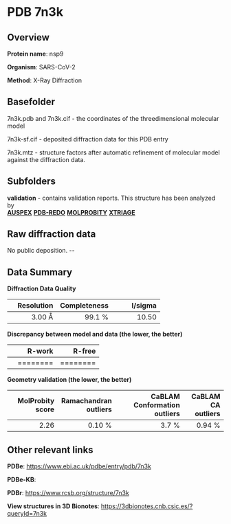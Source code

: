 # PDB 7n3k

## Overview

**Protein name**: nsp9

**Organism**: SARS-CoV-2

**Method**: X-Ray Diffraction



## Basefolder

7n3k.pdb and 7n3k.cif - the coordinates of the threedimensional molecular model

7n3k-sf.cif - deposited diffraction data for this PDB entry

7n3k.mtz - structure factors after automatic refinement of molecular model against the diffraction data.

## Subfolders





**validation** - contains validation reports. This structure has been analyzed by <br>[**AUSPEX**](https://github.com/thorn-lab/coronavirus_structural_task_force/tree/master/pdb/nsp9/SARS-CoV-2/7n3k/validation/auspex) [**PDB-REDO**](https://github.com/thorn-lab/coronavirus_structural_task_force/tree/master/pdb/nsp9/SARS-CoV-2/7n3k/validation/pdb-redo) [**MOLPROBITY**](https://github.com/thorn-lab/coronavirus_structural_task_force/tree/master/pdb/nsp9/SARS-CoV-2/7n3k/validation/molprobity) [**XTRIAGE**](https://github.com/thorn-lab/coronavirus_structural_task_force/blob/master/pdb/nsp9/SARS-CoV-2/7n3k/validation/Xtriage_output.log)   



## Raw diffraction data

No public deposition. --<br> 

## Data Summary
**Diffraction Data Quality**

|   | Resolution | Completeness| I/sigma |
|---|-------------:|----------------:|--------------:|
|   |3.00 Å|99.1  %|<img width=50/>10.50|

**Discrepancy between model and data (the lower, the better)**

|   | **R-work**| **R-free**   
|---|-------------:|----------------:|           
||========|========|

**Geometry validation (the lower, the better)**

|   |**MolProbity<br>score**| **Ramachandran<br>outliers** | **CaBLAM<br>Conformation outliers** | **CaBLAM<br>CA outliers** |
|---|-------------:|----------------:|----------------:|----------------:|
||  2.26|  0.10 %|3.7 %|0.94 %|

 

 



## Other relevant links 
**PDBe**:  https://www.ebi.ac.uk/pdbe/entry/pdb/7n3k

**PDBe-KB**:  
 
**PDBr**: https://www.rcsb.org/structure/7n3k 

**View structures in 3D Bionotes**: https://3dbionotes.cnb.csic.es/?queryId=7n3k


